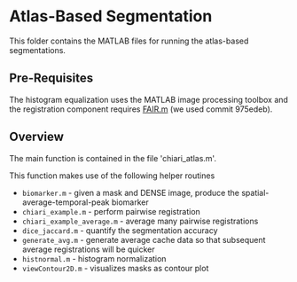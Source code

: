 # Atlas-Based Segmentation

This folder contains the MATLAB files for running the atlas-based segmentations.

## Pre-Requisites

The histogram equalization uses the MATLAB image processing toolbox and the registration component requires [FAIR.m](https://github.com/C4IR/FAIR.m) (we used commit 975edeb).

## Overview

The main function is contained in the file 'chiari_atlas.m'. 

This function makes use of the following helper routines

- `biomarker.m` - given a mask and DENSE image, produce the spatial-average-temporal-peak biomarker
- `chiari_example.m` - perform pairwise registration
- `chiari_example_average.m` - average many pairwise registrations
- `dice_jaccard.m` - quantify the segmentation accuracy
- `generate_avg.m` - generate average cache data so that subsequent average registrations will be quicker
- `histnormal.m` - histogram normalization
- `viewContour2D.m` - visualizes masks as contour plot
